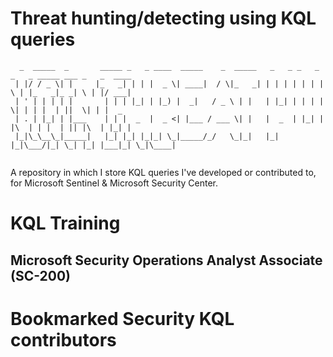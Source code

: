 # Threat hunting/detecting using KQL queries

```
  _  _____  _       _____ _   _ ____  _____    _  _____   _   _ _   _ _   _ _____ ___ _   _  ____ 
 | |/ / _ \| |     |_   _| | | |  _ \| ____|  / \|_   _| | | | | | | | \ | |_   _|_ _| \ | |/ ___|
 | ' | | | | |       | | | |_| | |_) |  _|   / _ \ | |   | |_| | | | |  \| | | |  | ||  \| | |  _ 
 | . | |_| | |___    | | |  _  |  _ <| |___ / ___ \| |   |  _  | |_| | |\  | | |  | || |\  | |_| |
 |_|\_\__\_|_____|   |_| |_| |_|_| \_|_____/_/   \_|_|   |_| |_|\___/|_| \_| |_| |___|_| \_|\____|
                                                                                                         
```                                                                                             
                                                                                             
A repository in which I store KQL queries I've developed or contributed to, for Microsoft Sentinel & Microsoft Security Center.

# KQL Training

## Microsoft Security Operations Analyst Associate (SC-200)

# Bookmarked Security KQL contributors
